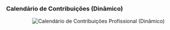 ### Calendário de Contribuições (Dinâmico)

<p align="center">
  <img 
    src="./assets/github-activity-graph.svg" 
    alt="Calendário de Contribuições Profissional (Dinâmico)" 
  />
</p>
